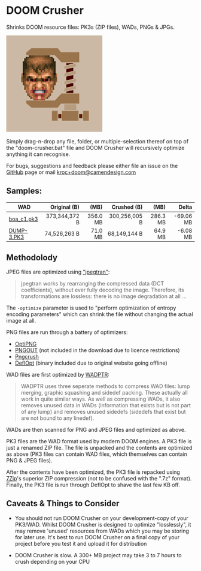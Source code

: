 # DOOM Crusher #

Shrinks DOOM resource files: PK3s (ZIP files), WADs, PNGs & JPGs.

![DOOM Crusher Icon](icon.png)

Simply drag-n-drop any file, folder, or multiple-selection thereof on top of the "doom-crusher.bat" file and DOOM Crusher will recursively optimize anything it can recognise.

For bugs, suggestions and feedback please either file an issue on the [GitHub](https://github.com/Kroc/DOOM-Crusher/issues) page or mail kroc+doom@camendesign.com

## Samples: ##

| WAD             |   Original (B) | (MB)     |   Crushed (B) | (MB)     | Delta
|-----------------|---------------:|---------:|--------------:|---------:|----------:
| [boa_c1.pk3][B] |  373,344,372 B | 356.0 MB | 300,256,005 B | 286.3 MB | -69.06 MB
| [DUMP-3.PK3][D] |   74,526,263 B |  71.0 MB |  68,149,144 B |  64.9 MB |  -6.08 MB

## Methodolody ##

JPEG files are optimized using ["jpegtran"][1]:

> jpegtran works by rearranging the compressed data (DCT coefficients), without ever fully decoding the image.  Therefore, its transformations are lossless: there is no image degradation at all ...

The `-optimize` parameter is used to "perform optimization of entropy encoding parameters" which can shrink the file without changing the actual image at all.

PNG files are run through a battery of optimizers:

* [OptiPNG][2]
* [PNGOUT][3] (not included in the download due to licence restrictions)
* [Pngcrush][4]
* [DeflOpt][5] (binary included due to original website going offline)

WAD files are first optimized by [WADPTR][6]:

> WADPTR uses three seperate methods to compress WAD files: lump merging, graphic squashing and sidedef packing. These actually all work in quite similar ways. As well as compressing WADs, it also removes unused data in WADs (information that exists but is not part of any lump) and removes unused sidedefs (sidedefs that exist but are not bound to any linedef).

WADs are then scanned for PNG and JPEG files and optimized as above.

PK3 files are the WAD format used by modern DOOM engines. A PK3 file is just a renamed ZIP file. The file is unpacked and the contents are optimized as above (PK3 files can contain WAD files, which themselves can contain PNG & JPEG files).

After the contents have been optimized, the PK3 file is repacked using [7Zip][7]'s superior ZIP compression (not to be confused with the ".7z" format). Finally, the PK3 file is run through DeflOpt to shave the last few KB off.

## Caveats & Things to Consider ##

* You should not run DOOM Crusher on your development-copy of your PK3/WAD. Whilst DOOM Crusher is designed to optimize "losslessly", it may remove 'unused' resources from WADs which you may be storing for later use. It's best to run DOOM Crusher on a final copy of your project before you test it and upload it for distribution

* DOOM Crusher is slow. A 300+ MB project may take 3 to 7 hours to crush depending on your CPU


[1]: http://jpegclub.org/jpegtran/
[2]: http://optipng.sourceforge.net/
[3]: http://advsys.net/ken/utils.htm
[4]: http://pmt.sourceforge.net/pngcrush/
[5]: https://web.archive.org/web/20140209022101/http://www.walbeehm.com/download/
[6]: https://soulsphere.org/projects/wadptr/
[7]: http://www.7-zip.org/

[B]: http://boa.realm667.com/
[D]: http://forum.zdoom.org/viewtopic.php?f=19&t=52276&sid=1cdc5a0e07f76597c907dc82b9679339&start=1335